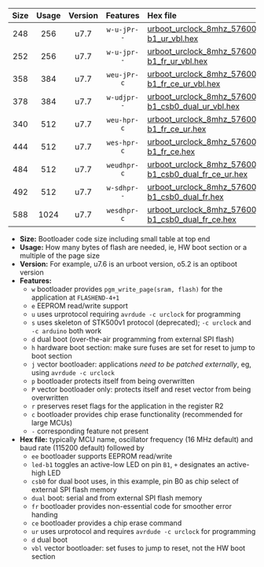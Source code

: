 |Size|Usage|Version|Features|Hex file|
|:-:|:-:|:-:|:-:|:--|
|248|256|u7.7|`w-u-jPr--`|[urboot_urclock_8mhz_57600bps_led-b1_ur_vbl.hex](https://raw.githubusercontent.com/stefanrueger/urboot.hex/main/boards/urclock/fcpu_8mhz/57600_bps/urboot_urclock_8mhz_57600bps_led-b1_ur_vbl.hex)|
|252|256|u7.7|`w-u-jpr--`|[urboot_urclock_8mhz_57600bps_led-b1_fr_ur_vbl.hex](https://raw.githubusercontent.com/stefanrueger/urboot.hex/main/boards/urclock/fcpu_8mhz/57600_bps/urboot_urclock_8mhz_57600bps_led-b1_fr_ur_vbl.hex)|
|358|384|u7.7|`weu-jPr-c`|[urboot_urclock_8mhz_57600bps_ee_led-b1_fr_ce_ur_vbl.hex](https://raw.githubusercontent.com/stefanrueger/urboot.hex/main/boards/urclock/fcpu_8mhz/57600_bps/urboot_urclock_8mhz_57600bps_ee_led-b1_fr_ce_ur_vbl.hex)|
|378|384|u7.7|`w-udjpr--`|[urboot_urclock_8mhz_57600bps_led-b1_csb0_dual_ur_vbl.hex](https://raw.githubusercontent.com/stefanrueger/urboot.hex/main/boards/urclock/fcpu_8mhz/57600_bps/urboot_urclock_8mhz_57600bps_led-b1_csb0_dual_ur_vbl.hex)|
|340|512|u7.7|`weu-hpr-c`|[urboot_urclock_8mhz_57600bps_ee_led-b1_fr_ce_ur.hex](https://raw.githubusercontent.com/stefanrueger/urboot.hex/main/boards/urclock/fcpu_8mhz/57600_bps/urboot_urclock_8mhz_57600bps_ee_led-b1_fr_ce_ur.hex)|
|444|512|u7.7|`wes-hpr-c`|[urboot_urclock_8mhz_57600bps_ee_led-b1_fr_ce.hex](https://raw.githubusercontent.com/stefanrueger/urboot.hex/main/boards/urclock/fcpu_8mhz/57600_bps/urboot_urclock_8mhz_57600bps_ee_led-b1_fr_ce.hex)|
|484|512|u7.7|`weudhpr-c`|[urboot_urclock_8mhz_57600bps_ee_led-b1_csb0_dual_fr_ce_ur.hex](https://raw.githubusercontent.com/stefanrueger/urboot.hex/main/boards/urclock/fcpu_8mhz/57600_bps/urboot_urclock_8mhz_57600bps_ee_led-b1_csb0_dual_fr_ce_ur.hex)|
|492|512|u7.7|`w-sdhpr--`|[urboot_urclock_8mhz_57600bps_led-b1_csb0_dual_fr.hex](https://raw.githubusercontent.com/stefanrueger/urboot.hex/main/boards/urclock/fcpu_8mhz/57600_bps/urboot_urclock_8mhz_57600bps_led-b1_csb0_dual_fr.hex)|
|588|1024|u7.7|`wesdhpr-c`|[urboot_urclock_8mhz_57600bps_ee_led-b1_csb0_dual_fr_ce.hex](https://raw.githubusercontent.com/stefanrueger/urboot.hex/main/boards/urclock/fcpu_8mhz/57600_bps/urboot_urclock_8mhz_57600bps_ee_led-b1_csb0_dual_fr_ce.hex)|

- **Size:** Bootloader code size including small table at top end
- **Usage:** How many bytes of flash are needed, ie, HW boot section or a multiple of the page size
- **Version:** For example, u7.6 is an urboot version, o5.2 is an optiboot version
- **Features:**
  + `w` bootloader provides `pgm_write_page(sram, flash)` for the application at `FLASHEND-4+1`
  + `e` EEPROM read/write support
  + `u` uses urprotocol requiring `avrdude -c urclock` for programming
  + `s` uses skeleton of STK500v1 protocol (deprecated); `-c urclock` and `-c arduino` both work
  + `d` dual boot (over-the-air programming from external SPI flash)
  + `h` hardware boot section: make sure fuses are set for reset to jump to boot section
  + `j` vector bootloader: applications *need to be patched externally*, eg, using `avrdude -c urclock`
  + `p` bootloader protects itself from being overwritten
  + `P` vector bootloader only: protects itself and reset vector from being overwritten
  + `r` preserves reset flags for the application in the register R2
  + `c` bootloader provides chip erase functionality (recommended for large MCUs)
  + `-` corresponding feature not present
- **Hex file:** typically MCU name, oscillator frequency (16 MHz default) and baud rate (115200 default) followed by
  + `ee` bootloader supports EEPROM read/write
  + `led-b1` toggles an active-low LED on pin `B1`, `+` designates an active-high LED
  + `csb0` for dual boot uses, in this example, pin B0 as chip select of external SPI flash memory
  + `dual` boot: serial and from external SPI flash memory
  + `fr` bootloader provides non-essential code for smoother error handing
  + `ce` bootloader provides a chip erase command
  + `ur` uses urprotocol and requires `avrdude -c urclock` for programming
  + `d` dual boot
  + `vbl` vector bootloader: set fuses to jump to reset, not the HW boot section

